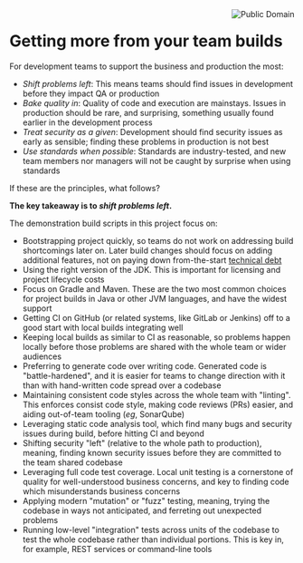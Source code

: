 <a href="LICENSE.md">
<img src="https://unlicense.org/pd-icon.png" alt="Public Domain"
align="right"/>
</a>

# Getting more from your team builds

For development teams to support the business and production the most:

* _Shift problems left_: This means teams should find issues in development
  before they impact QA or production
* _Bake quality in_: Quality of code and execution are mainstays. Issues in
  production should be rare, and surprising, something usually found earlier
  in the development process
* _Treat security as a given_: Development should find security issues as
  early as sensible; finding these problems in production is not best
* _Use standards when possible_: Standards are industry-tested, and new team
  members nor managers will not be caught by surprise when using standards

If these are the principles, what follows?

**The key takeaway is to _shift problems left_.**

The demonstration build scripts in this project focus on:

* Bootstrapping project quickly, so teams do not work on addressing build
  shortcomings later on. Later build changes should focus on adding additional
  features, not on paying down
  from-the-start [technical debt](https://www.martinfowler.com/bliki/TechnicalDebt.html)
* Using the right version of the JDK. This is important for licensing and
  project lifecycle costs
* Focus on Gradle and Maven. These are the two most common choices for project
  builds in Java or other JVM languages, and have the widest support
* Getting CI on GitHub (or related systems, like GitLab or Jenkins) off to a
  good start with local builds integrating well
* Keeping local builds as similar to CI as reasonable, so problems happen
  locally before those problems are shared with the whole team or wider
  audiences
* Preferring to generate code over writing code. Generated code is
  "battle-hardened", and it is easier for teams to change direction with it
  than with hand-written code spread over a codebase
* Maintaining consistent code styles across the whole team with "linting".
  This enforces consist code style, making code reviews (PRs) easier, and
  aiding out-of-team tooling (_eg_, SonarQube)
* Leveraging static code analysis tool, which find many bugs and security
  issues during build, before hitting CI and beyond
* Shifting security "left" (relative to the whole path to production),
  meaning, finding known security issues before they are committed to the team
  shared codebase
* Leveraging full code test coverage. Local unit testing is a cornerstone of
  quality for well-understood business concerns, and key to finding code which
  misunderstands business concerns
* Applying modern "mutation" or "fuzz" testing, meaning, trying the codebase
  in ways not anticipated, and ferreting out unexpected problems
* Running low-level "integration" tests across units of the codebase to test
  the whole codebase rather than individual portions. This is key in, for
  example, REST services or command-line tools
